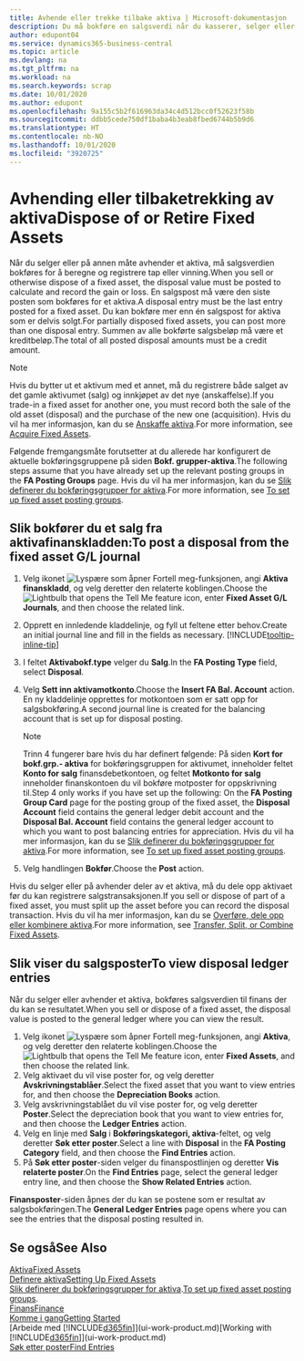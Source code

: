 ```yaml
---
title: Avhende eller trekke tilbake aktiva | Microsoft-dokumentasjon
description: Du må bokføre en salgsverdi når du kasserer, selger eller trekker tilbake et aktivum.
author: edupont04
ms.service: dynamics365-business-central
ms.topic: article
ms.devlang: na
ms.tgt_pltfrm: na
ms.workload: na
ms.search.keywords: scrap
ms.date: 10/01/2020
ms.author: edupont
ms.openlocfilehash: 9a155c5b2f616963da34c4d512bcc0f52623f58b
ms.sourcegitcommit: ddbb5cede750df1baba4b3eab8fbed6744b5b9d6
ms.translationtype: HT
ms.contentlocale: nb-NO
ms.lasthandoff: 10/01/2020
ms.locfileid: "3920725"
---
```

# <a name="dispose-of-or-retire-fixed-assets"></a><span data-ttu-id="cf865-103">Avhending eller tilbaketrekking av aktiva</span><span class="sxs-lookup"><span data-stu-id="cf865-103">Dispose of or Retire Fixed Assets</span></span>

<span data-ttu-id="cf865-104">Når du selger eller på annen måte avhender et aktiva, må salgsverdien bokføres for å beregne og registrere tap eller vinning.</span><span class="sxs-lookup"><span data-stu-id="cf865-104">When you sell or otherwise dispose of a fixed asset, the disposal value must be posted to calculate and record the gain or loss.</span></span> <span data-ttu-id="cf865-105">En salgspost må være den siste posten som bokføres for et aktiva.</span><span class="sxs-lookup"><span data-stu-id="cf865-105">A disposal entry must be the last entry posted for a fixed asset.</span></span> <span data-ttu-id="cf865-106">Du kan bokføre mer enn én salgspost for aktiva som er delvis solgt.</span><span class="sxs-lookup"><span data-stu-id="cf865-106">For partially disposed fixed assets, you can post more than one disposal entry.</span></span> <span data-ttu-id="cf865-107">Summen av alle bokførte salgsbeløp må være et kreditbeløp.</span><span class="sxs-lookup"><span data-stu-id="cf865-107">The total of all posted disposal amounts must be a credit amount.</span></span>  

> [!NOTE]  
> <span data-ttu-id="cf865-108">Hvis du bytter ut et aktivum med et annet, må du registrere både salget av det gamle aktivumet (salg) og innkjøpet av det nye (anskaffelse).</span><span class="sxs-lookup"><span data-stu-id="cf865-108">If you trade-in a fixed asset for another one, you must record both the sale of the old asset (disposal) and the purchase of the new one (acquisition).</span></span> <span data-ttu-id="cf865-109">Hvis du vil ha mer informasjon, kan du se [Anskaffe aktiva](fa-how-acquire.md).</span><span class="sxs-lookup"><span data-stu-id="cf865-109">For more information, see [Acquire Fixed Assets](fa-how-acquire.md).</span></span>  

<span data-ttu-id="cf865-110">Følgende fremgangsmåte forutsetter at du allerede har konfigurert de aktuelle bokføringsgruppene på siden **Bokf. grupper-aktiva**.</span><span class="sxs-lookup"><span data-stu-id="cf865-110">The following steps assume that you have already set up the relevant posting groups in the **FA Posting Groups** page.</span></span> <span data-ttu-id="cf865-111">Hvis du vil ha mer informasjon, kan du se [Slik definerer du bokføringsgrupper for aktiva](fa-how-setup-general.md#to-set-up-fixed-asset-posting-groups).</span><span class="sxs-lookup"><span data-stu-id="cf865-111">For more information, see [To set up fixed asset posting groups](fa-how-setup-general.md#to-set-up-fixed-asset-posting-groups).</span></span>  

## <a name="to-post-a-disposal-from-the-fixed-asset-gl-journal"></a><span data-ttu-id="cf865-112">Slik bokfører du et salg fra aktivafinanskladden:</span><span class="sxs-lookup"><span data-stu-id="cf865-112">To post a disposal from the fixed asset G/L journal</span></span>

1. <span data-ttu-id="cf865-113">Velg ikonet ![Lyspære som åpner Fortell meg-funksjonen](media/ui-search/search_small.png "Fortell hva du vil gjøre"), angi **Aktiva finanskladd**, og velg deretter den relaterte koblingen.</span><span class="sxs-lookup"><span data-stu-id="cf865-113">Choose the ![Lightbulb that opens the Tell Me feature](media/ui-search/search_small.png "Tell me what you want to do") icon, enter **Fixed Asset G/L Journals**, and then choose the related link.</span></span>  
2. <span data-ttu-id="cf865-114">Opprett en innledende kladdelinje, og fyll ut feltene etter behov.</span><span class="sxs-lookup"><span data-stu-id="cf865-114">Create an initial journal line and fill in the fields as necessary.</span></span> [!INCLUDE[tooltip-inline-tip](includes/tooltip-inline-tip_md.md)]  
3. <span data-ttu-id="cf865-115">I feltet **Aktivabokf.type** velger du **Salg**.</span><span class="sxs-lookup"><span data-stu-id="cf865-115">In the **FA Posting Type** field, select **Disposal**.</span></span>  
4. <span data-ttu-id="cf865-116">Velg **Sett inn aktivamotkonto**.</span><span class="sxs-lookup"><span data-stu-id="cf865-116">Choose the **Insert FA Bal. Account** action.</span></span> <span data-ttu-id="cf865-117">En ny kladdelinje opprettes for motkontoen som er satt opp for salgsbokføring.</span><span class="sxs-lookup"><span data-stu-id="cf865-117">A second journal line is created for the balancing account that is set up for disposal posting.</span></span>  

    > [!NOTE]  
    >  <span data-ttu-id="cf865-118">Trinn 4 fungerer bare hvis du har definert følgende: På siden **Kort for bokf.grp.- aktiva** for bokføringsgruppen for aktivumet, inneholder feltet **Konto for salg** finansdebetkontoen, og feltet **Motkonto for salg** inneholder finanskontoen du vil bokføre motposter for oppskrivning til.</span><span class="sxs-lookup"><span data-stu-id="cf865-118">Step 4 only works if you have set up the following: On the **FA Posting Group Card** page for the posting group of the fixed asset, the **Disposal Account** field contains the general ledger debit account and the **Disposal Bal. Account** field contains the general ledger account to which you want to post balancing entries for appreciation.</span></span> <span data-ttu-id="cf865-119">Hvis du vil ha mer informasjon, kan du se [Slik definerer du bokføringsgrupper for aktiva](fa-how-setup-general.md#to-set-up-fixed-asset-posting-groups).</span><span class="sxs-lookup"><span data-stu-id="cf865-119">For more information, see [To set up fixed asset posting groups](fa-how-setup-general.md#to-set-up-fixed-asset-posting-groups).</span></span>  
5. <span data-ttu-id="cf865-120">Velg handlingen **Bokfør**.</span><span class="sxs-lookup"><span data-stu-id="cf865-120">Choose the **Post** action.</span></span>  

<span data-ttu-id="cf865-121">Hvis du selger eller på avhender deler av et aktiva, må du dele opp aktivaet før du kan registrere salgstransaksjonen.</span><span class="sxs-lookup"><span data-stu-id="cf865-121">If you sell or dispose of part of a fixed asset, you must split up the asset before you can record the disposal transaction.</span></span> <span data-ttu-id="cf865-122">Hvis du vil ha mer informasjon, kan du se [Overføre, dele opp eller kombinere aktiva](fa-how-trans-split-combine.md).</span><span class="sxs-lookup"><span data-stu-id="cf865-122">For more information, see [Transfer, Split, or Combine Fixed Assets](fa-how-trans-split-combine.md).</span></span>  

## <a name="to-view-disposal-ledger-entries"></a><span data-ttu-id="cf865-123">Slik viser du salgsposter</span><span class="sxs-lookup"><span data-stu-id="cf865-123">To view disposal ledger entries</span></span>
<span data-ttu-id="cf865-124">Når du selger eller avhender et aktiva, bokføres salgsverdien til finans der du kan se resultatet.</span><span class="sxs-lookup"><span data-stu-id="cf865-124">When you sell or dispose of a fixed asset, the disposal value is posted to the general ledger where you can view the result.</span></span>  

1. <span data-ttu-id="cf865-125">Velg ikonet ![Lyspære som åpner Fortell meg-funksjonen](media/ui-search/search_small.png "Fortell hva du vil gjøre"), angi **Aktiva**, og velg deretter den relaterte koblingen.</span><span class="sxs-lookup"><span data-stu-id="cf865-125">Choose the ![Lightbulb that opens the Tell Me feature](media/ui-search/search_small.png "Tell me what you want to do") icon, enter **Fixed Assets**, and then choose the related link.</span></span>  
2. <span data-ttu-id="cf865-126">Velg aktivaet du vil vise poster for, og velg deretter **Avskrivningstablåer**.</span><span class="sxs-lookup"><span data-stu-id="cf865-126">Select the fixed asset that you want to view entries for, and then choose the **Depreciation Books** action.</span></span>  
3. <span data-ttu-id="cf865-127">Velg avskrivningstablået du vil vise poster for, og velg deretter **Poster**.</span><span class="sxs-lookup"><span data-stu-id="cf865-127">Select the depreciation book that you want to view entries for, and then choose the **Ledger Entries** action.</span></span>  
4. <span data-ttu-id="cf865-128">Velg en linje med **Salg** i **Bokføringskategori, aktiva**-feltet, og velg deretter **Søk etter poster**.</span><span class="sxs-lookup"><span data-stu-id="cf865-128">Select a line with **Disposal** in the **FA Posting Category** field, and then choose the **Find Entries** action.</span></span>  
5. <span data-ttu-id="cf865-129">På **Søk etter poster**-siden velger du finanspostlinjen og deretter **Vis relaterte poster**.</span><span class="sxs-lookup"><span data-stu-id="cf865-129">On the **Find Entries** page, select the general ledger entry line, and then choose the **Show Related Entries** action.</span></span>  

<span data-ttu-id="cf865-130">**Finansposter**-siden åpnes der du kan se postene som er resultat av salgsbokføringen.</span><span class="sxs-lookup"><span data-stu-id="cf865-130">The **General Ledger Entries** page opens where you can see the entries that the disposal posting resulted in.</span></span>  

## <a name="see-also"></a><span data-ttu-id="cf865-131">Se også</span><span class="sxs-lookup"><span data-stu-id="cf865-131">See Also</span></span>

[<span data-ttu-id="cf865-132">Aktiva</span><span class="sxs-lookup"><span data-stu-id="cf865-132">Fixed Assets</span></span>](fa-manage.md)  
[<span data-ttu-id="cf865-133">Definere aktiva</span><span class="sxs-lookup"><span data-stu-id="cf865-133">Setting Up Fixed Assets</span></span>](fa-setup.md)  
<span data-ttu-id="cf865-134">[Slik definerer du bokføringsgrupper for aktiva](fa-how-setup-general.md#to-set-up-fixed-asset-posting-groups).</span><span class="sxs-lookup"><span data-stu-id="cf865-134">[To set up fixed asset posting groups](fa-how-setup-general.md#to-set-up-fixed-asset-posting-groups).</span></span>  
[<span data-ttu-id="cf865-135">Finans</span><span class="sxs-lookup"><span data-stu-id="cf865-135">Finance</span></span>](finance.md)  
[<span data-ttu-id="cf865-136">Komme i gang</span><span class="sxs-lookup"><span data-stu-id="cf865-136">Getting Started</span></span>](product-get-started.md)  
<span data-ttu-id="cf865-137">[Arbeide med [!INCLUDE[d365fin](includes/d365fin_md.md)]](ui-work-product.md)</span><span class="sxs-lookup"><span data-stu-id="cf865-137">[Working with [!INCLUDE[d365fin](includes/d365fin_md.md)]](ui-work-product.md)</span></span>  
[<span data-ttu-id="cf865-138">Søk etter poster</span><span class="sxs-lookup"><span data-stu-id="cf865-138">Find Entries</span></span>](ui-find-entries.md)  
